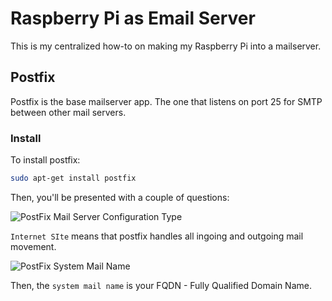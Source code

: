 # Raspberry Pi as Email Server

This is my centralized how-to on making my Raspberry Pi into a mailserver.

## Postfix

Postfix is the base mailserver app. The one that listens on port 25 for SMTP between other mail servers.

### Install

To install postfix:

```bash
sudo apt-get install postfix
```

Then, you'll be presented with a couple of questions:

![PostFix Mail Server Configuration Type](/images/2016/08/postfix_serverconf.jpg)

`Internet SIte` means that postfix handles all ingoing and outgoing mail movement.

![PostFix System Mail Name](/images/2016/08/postfix_systemmailname.jpg)

Then, the `system mail name` is your FQDN - Fully Qualified Domain Name. 
